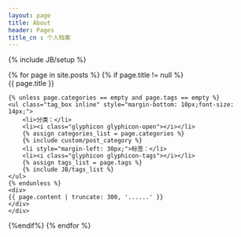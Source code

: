 ```yaml
---
layout: page
title: About
header: Pages
title_cn : 个人档案
---
```

{% include JB/setup %}

<div>
{% for page in site.posts %}
{% if page.title != null %}
<div>
  <div>{{ page.title }}</div>
    
    {% unless page.categories == empty and page.tags == empty %}
    <ul class="tag_box inline" style="margin-bottom: 10px;font-size: 14px;">
        <li>分类：</li>
        <li><i class="glyphicon glyphicon-open"></i></li>
        {% assign categories_list = page.categories %}
        {% include custom/post_category %}
        <li style="margin-left: 30px;">标签：</li>
        <li><i class="glyphicon glyphicon-tags"></i></li>
        {% assign tags_list = page.tags %}
        {% include JB/tags_list %}
    </ul>
    {% endunless %}
    <div>
    {{ page.content | truncate: 300, '......' }}
    </div>
    </div>
  {%endif%}
{% endfor %}
</div>